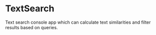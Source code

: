 # TextSearch
Text search console app which can calculate text similarities and filter results based on queries.
